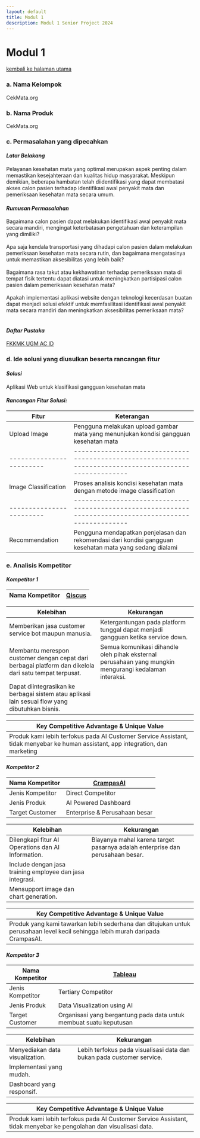 ```yaml
---
layout: default
title: Modul 1
description: Modul 1 Senior Project 2024
---
```


# **Modul 1**
[kembali ke halaman utama](./)

### **a. Nama Kelompok**
CekMata.org

### **b. Nama Produk**
CekMata.org

### **c. Permasalahan yang dipecahkan**
#### **_Latar Belakang_**
Pelayanan kesehatan mata yang optimal merupakan aspek penting dalam memastikan
kesejahteraan dan kualitas hidup masyarakat. Meskipun demikian, beberapa hambatan
telah diidentifikasi yang dapat membatasi akses calon pasien terhadap identifikasi awal
penyakit mata dan pemeriksaan kesehatan mata secara umum.

#### **_Rumusan Permasalahan_**
Bagaimana calon pasien dapat melakukan identifikasi awal penyakit mata secara mandiri,
mengingat keterbatasan pengetahuan dan keterampilan yang dimiliki?<br><br>
Apa saja kendala transportasi yang dihadapi calon pasien dalam melakukan pemeriksaan
kesehatan mata secara rutin, dan bagaimana mengatasinya untuk memastikan
aksesibilitas yang lebih baik?<br><br>
Bagaimana rasa takut atau kekhawatiran terhadap pemeriksaan mata di tempat fisik
tertentu dapat diatasi untuk meningkatkan partisipasi calon pasien dalam pemeriksaan
kesehatan mata?<br><br>
Apakah implementasi aplikasi website dengan teknologi kecerdasan buatan dapat
menjadi solusi efektif untuk memfasilitasi identifikasi awal penyakit mata secara mandiri
dan meningkatkan aksesibilitas pemeriksaan mata?<br><br>

#### **_Daftar Pustaka_**
[FKKMK UGM AC ID](https://fkkmk.ugm.ac.id/indonesia-menempati-urutan-tertinggi-kedua-gangguan-penglihatan-di-dunia/)

### **d. Ide solusi yang diusulkan beserta rancangan fitur**
#### **_Solusi_**
Aplikasi Web untuk klasifikasi gangguan kesehatan mata

#### **_Rancangan Fitur Solusi:_**

| Fitur                    | Keterangan                                                                                               |
| ------------------------ | -------------------------------------------------------------------------------------------------------- |
| Upload Image             | Pengguna melakukan upload gambar mata yang menunjukan kondisi gangguan kesehatan mata                    |
| ------------------------ | -------------------------------------------------------------------------------------------------------- |
| Image Classification     | Proses analisis kondisi kesehatan mata dengan metode image classification                                |
| ------------------------ | -------------------------------------------------------------------------------------------------------- |
| Recommendation           | Pengguna mendapatkan penjelasan dan rekomendasi dari kondisi gangguan kesehatan mata yang sedang dialami |


### **e. Analisis Kompetitor**
#### **_Kompetitor 1_**

| Nama Kompetitor  | [Qiscus](https://www.qiscus.com/id)      |
| ---------------- | ---------------------------------------- |

| Kelebihan                                                                                              | Kekurangan                                                                                             |
| ------------------------------------------------------------------------------------------------------ | ------------------------------------------------------------------------------------------------------ |
| Memberikan jasa customer service bot maupun manusia.                                                   | Ketergantungan pada platform tunggal dapat menjadi gangguan ketika service down.                       |
| Membantu merespon customer dengan cepat dari berbagai platform dan dikelola dari satu tempat terpusat. | Semua komunikasi dihandle oleh pihak eksternal perusahaan yang mungkin mengurangi kedalaman interaksi. |
| Dapat diintegrasikan ke berbagai sistem atau aplikasi lain sesuai flow yang dibutuhkan bisnis.         |                                                                                                        |

| Key Competitive Advantage & Unique Value                                                                                         |
| -------------------------------------------------------------------------------------------------------------------------------- |
| Produk kami lebih terfokus pada AI Customer Service Assistant, tidak menyebar ke human assistant, app integration, dan marketing |

#### **_Kompetitor 2_**

| Nama Kompetitor  | [CrampasAI](https://www.padiumkm.id/product/ai-powered-dashboard/65800fc23cff436a8d5bc662) |
| ---------------- | ------------------------------------------------------------------------------------------ |
| Jenis Kompetitor | Direct Competitor                                                                          |
| Jenis Produk     | AI Powered Dashboard                                                                       |
| Target Customer  | Enterprise & Perusahaan besar                                                              |

| Kelebihan                                                 | Kekurangan                                                                    |
| --------------------------------------------------------- | ----------------------------------------------------------------------------- |
| Dilengkapi fitur AI Operations dan AI Information.        | Biayanya mahal karena target pasarnya adalah enterprise dan perusahaan besar. |
| Include dengan jasa training employee dan jasa integrasi. |                                                                               |
| Mensupport image dan chart generation.                    |                                                                               |

| Key Competitive Advantage & Unique Value                                                                                      |
| ----------------------------------------------------------------------------------------------------------------------------- |
| Produk yang kami tawarkan lebih sederhana dan ditujukan untuk perusahaan level kecil sehingga lebih murah daripada CrampasAI. |

#### **_Kompetitor 3_**

| Nama Kompetitor  | [Tableau](https://www.tableau.com)                                 |
| ---------------- | ------------------------------------------------------------------ |
| Jenis Kompetitor | Tertiary Competitor                                                |
| Jenis Produk     | Data Visualization using AI                                        |
| Target Customer  | Organisasi yang bergantung pada data untuk membuat suatu keputusan |

| Kelebihan                       | Kekurangan                                                            |
| ------------------------------- | --------------------------------------------------------------------- |
| Menyediakan data visualization. | Lebih terfokus pada visualisasi data dan bukan pada customer service. |
| Implementasi yang mudah.        |                                                                       |
| Dashboard yang responsif.       |                                                                       |

| Key Competitive Advantage & Unique Value                                                                          |
| ----------------------------------------------------------------------------------------------------------------- |
| Produk kami lebih terfokus pada AI Customer Service Assistant, tidak menyebar ke pengolahan dan visualisasi data. |